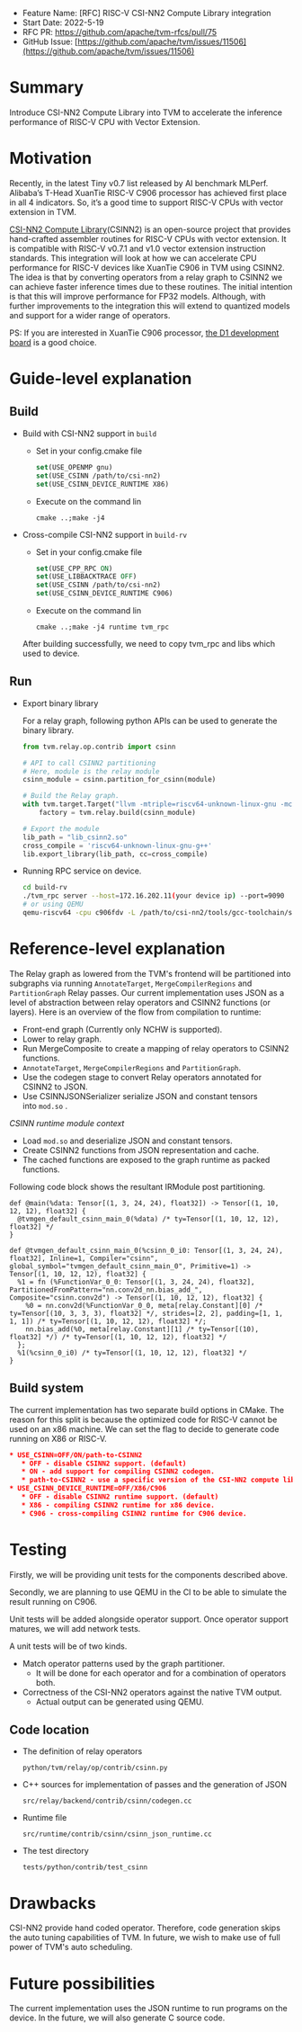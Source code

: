- Feature Name: [RFC] RISC-V CSI-NN2 Compute Library integration
- Start Date: 2022-5-19
- RFC PR: https://github.com/apache/tvm-rfcs/pull/75
- GitHub Issue: [https://github.com/apache/tvm/issues/11506](https://github.com/apache/tvm/issues/11506)

# Summary

Introduce CSI-NN2 Compute Library into TVM to accelerate the inference performance of RISC-V CPU with Vector Extension.

# Motivation

Recently, in the latest Tiny v0.7 list released by AI benchmark MLPerf. Alibaba’s T-Head XuanTie RISC-V C906 processor has achieved first place in all 4 indicators. So, it’s a good time to support RISC-V CPUs with vector extension in TVM.

[CSI-NN2 Compute Library](https://github.com/T-head-Semi/csi-nn2)(CSINN2) is an open-source project that provides hand-crafted assembler routines for RISC-V CPUs with vector extension. It is compatible with RISC-V v0.7.1 and v1.0 vector extension instruction standards. This integration will look at how we can accelerate CPU performance for RISC-V devices like XuanTie C906 in TVM using CSINN2. The idea is that by converting operators from a relay graph to CSINN2 we can achieve faster inference times due to these routines. The initial intention is that this will improve performance for FP32 models. Although, with further improvements to the integration this will extend to quantized models and support for a wider range of operators.

PS: If you are interested in XuanTie C906 processor, [the D1 development board](https://d1.docs.aw-ol.com/en/) is a good choice.

# Guide-level explanation

## Build

- Build with CSI-NN2 support in `build`
  
  - Set in your config.cmake file
    
    ```cmake
    set(USE_OPENMP gnu)
    set(USE_CSINN /path/to/csi-nn2)
    set(USE_CSINN_DEVICE_RUNTIME X86)
    ```
  
  - Execute on the command lin
    
    ```shell
    cmake ..;make -j4
    ```

- Cross-compile CSI-NN2 support in `build-rv`
  
  - Set in your config.cmake file
    
    ```cmake
    set(USE_CPP_RPC ON)
    set(USE_LIBBACKTRACE OFF)
    set(USE_CSINN /path/to/csi-nn2)
    set(USE_CSINN_DEVICE_RUNTIME C906)
    ```
  
  - Execute on the command lin
    
    ```shell
    cmake ..;make -j4 runtime tvm_rpc
    ```
  
  After building successfully, we need to copy tvm_rpc and libs which used to device.

## Run

- Export binary library
  
  For a relay graph, following python APIs can be used to generate the binary library.
  
  ```python
  from tvm.relay.op.contrib import csinn
  
  # API to call CSINN2 partitioning
  # Here, module is the relay module
  csinn_module = csinn.partition_for_csinn(module)
  
  # Build the Relay graph.
  with tvm.target.Target("llvm -mtriple=riscv64-unknown-linux-gnu -mcpu=sifive-u74 -mabi=lp64d"):
      factory = tvm.relay.build(csinn_module)
  
  # Export the module
  lib_path = "lib_csinn2.so"
  cross_compile = 'riscv64-unknown-linux-gnu-g++'
  lib.export_library(lib_path, cc=cross_compile)
  ```

- Running RPC service on device.
  
  ```bash
  cd build-rv
  ./tvm_rpc server --host=172.16.202.11(your device ip) --port=9090
  # or using QEMU
  qemu-riscv64 -cpu c906fdv -L /path/to/csi-nn2/tools/gcc-toolchain/sysroot/ ./tvm_rpc server --host=127.0.0.1 --port=9090
  ```

# Reference-level explanation

The Relay graph as lowered from the TVM's frontend will be partitioned into subgraphs via running `AnnotateTarget`, `MergeCompilerRegions` and `PartitionGraph` Relay passes. Our current implementation uses JSON as a level of abstraction between relay operators and CSINN2 functions (or layers). Here is an overview of the flow from compilation to runtime:

- Front-end graph (Currently only NCHW is supported).
- Lower to relay graph.
- Run MergeComposite to create a mapping of relay operators to CSINN2 functions.
- `AnnotateTarget`, `MergeCompilerRegions` and `PartitionGraph`.
- Use the codegen stage to convert Relay operators annotated for CSINN2 to JSON.
- Use CSINNJSONSerializer serialize JSON and constant tensors into `mod.so` .

*CSINN runtime module context*

- Load `mod.so` and deserialize JSON and constant tensors.
- Create CSINN2 functions from JSON representation and cache.
- The cached functions are exposed to the graph runtime as packed functions.

Following code block shows the resultant IRModule post partitioning.

```shell
def @main(%data: Tensor[(1, 3, 24, 24), float32]) -> Tensor[(1, 10, 12, 12), float32] {
  @tvmgen_default_csinn_main_0(%data) /* ty=Tensor[(1, 10, 12, 12), float32] */
}

def @tvmgen_default_csinn_main_0(%csinn_0_i0: Tensor[(1, 3, 24, 24), float32], Inline=1, Compiler="csinn", global_symbol="tvmgen_default_csinn_main_0", Primitive=1) -> Tensor[(1, 10, 12, 12), float32] {
  %1 = fn (%FunctionVar_0_0: Tensor[(1, 3, 24, 24), float32], PartitionedFromPattern="nn.conv2d_nn.bias_add_", Composite="csinn.conv2d") -> Tensor[(1, 10, 12, 12), float32] {
    %0 = nn.conv2d(%FunctionVar_0_0, meta[relay.Constant][0] /* ty=Tensor[(10, 3, 3, 3), float32] */, strides=[2, 2], padding=[1, 1, 1, 1]) /* ty=Tensor[(1, 10, 12, 12), float32] */;
    nn.bias_add(%0, meta[relay.Constant][1] /* ty=Tensor[(10), float32] */) /* ty=Tensor[(1, 10, 12, 12), float32] */
  };
  %1(%csinn_0_i0) /* ty=Tensor[(1, 10, 12, 12), float32] */
}
```

## Build system

The current implementation has two separate build options in CMake. The reason for this split is because the optimized code for RISC-V cannot be used on an x86 machine.  We can set the flag to decide to generate code running on X86 or RISC-V.

```cmake
* USE_CSINN=OFF/ON/path-to-CSINN2
   * OFF - disable CSINN2 support. (default)
   * ON - add support for compiling CSINN2 codegen.
   * path-to-CSINN2 - use a specific version of the CSI-NN2 compute library.
* USE_CSINN_DEVICE_RUNTIME=OFF/X86/C906
   * OFF - disable CSINN2 runtime support. (default)
   * X86 - compiling CSINN2 runtime for x86 device.
   * C906 - cross-compiling CSINN2 runtime for C906 device.
```

# Testing

Firstly, we will be providing unit tests for the components described above.

Secondly, we are planning to use QEMU in the CI to be able to simulate the result running on C906.

Unit tests will be added alongside operator support. Once operator support matures, we will add network tests.

A unit tests will be of two kinds.

- Match operator patterns used by the graph partitioner.
  - It will be done for each operator and for a combination of operators both.
- Correctness of the CSI-NN2 operators against the native TVM output.
  - Actual output can be generated using QEMU.

## Code location

- The definition of relay operators
  
  `python/tvm/relay/op/contrib/csinn.py`

- C++ sources for implementation of passes and the generation of JSON
  
  `src/relay/backend/contrib/csinn/codegen.cc`

- Runtime file
  
  `src/runtime/contrib/csinn/csinn_json_runtime.cc`

- The test directory
  
  `tests/python/contrib/test_csinn`

# Drawbacks

CSI-NN2 provide hand coded operator. Therefore, code generation skips the auto tuning capabilities of TVM. In future, we wish to make use of full power of TVM's auto scheduling.

# Future possibilities

The current implementation uses the JSON runtime to run programs on the device. In the future, we will also generate C source code.
